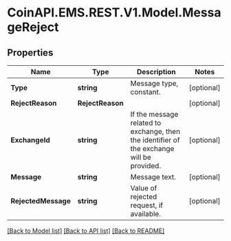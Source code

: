 
# CoinAPI.EMS.REST.V1.Model.MessageReject

## Properties

Name | Type | Description | Notes
------------ | ------------- | ------------- | -------------
**Type** | **string** | Message type, constant. | [optional] 
**RejectReason** | **RejectReason** |  | [optional] 
**ExchangeId** | **string** | If the message related to exchange, then the identifier of the exchange will be provided. | [optional] 
**Message** | **string** | Message text. | [optional] 
**RejectedMessage** | **string** | Value of rejected request, if available. | [optional] 

[[Back to Model list]](../README.md#documentation-for-models)
[[Back to API list]](../README.md#documentation-for-api-endpoints)
[[Back to README]](../README.md)


